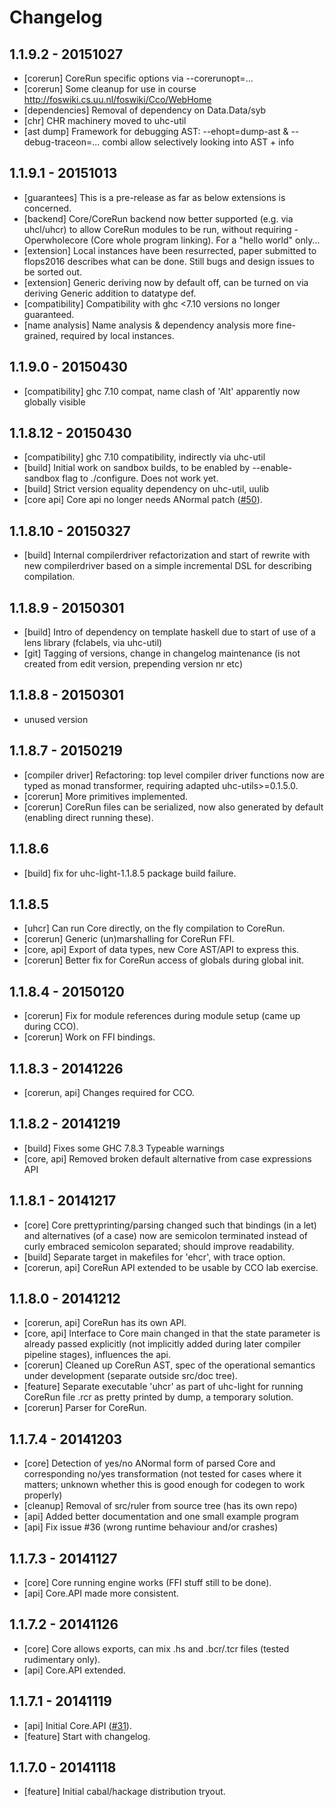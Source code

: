 # Changelog

## 1.1.9.2 - 20151027

- [corerun] CoreRun specific options via --corerunopt=...
- [corerun] Some cleanup for use in course http://foswiki.cs.uu.nl/foswiki/Cco/WebHome
- [dependencies] Removal of dependency on Data.Data/syb
- [chr] CHR machinery moved to uhc-util
- [ast dump] Framework for debugging AST: --ehopt=dump-ast & --debug-traceon=... combi allow selectively looking into AST + info

## 1.1.9.1 - 20151013

- [guarantees] This is a pre-release as far as below extensions is concerned.
- [backend] Core/CoreRun backend now better supported (e.g. via uhcl/uhcr) to allow CoreRun modules to be run, without requiring -Operwholecore (Core whole program linking). For a "hello world" only...
- [extension] Local instances have been resurrected, paper submitted to flops2016 describes what can be done. Still bugs and design issues to be sorted out.
- [extension] Generic deriving now by default off, can be turned on via deriving Generic addition to datatype def.
- [compatibility] Compatibility with ghc <7.10 versions no longer guaranteed.
- [name analysis] Name analysis & dependency analysis more fine-grained, required by local instances.

## 1.1.9.0 - 20150430

- [compatibility] ghc 7.10 compat, name clash of 'Alt' apparently now globally visible

## 1.1.8.12 - 20150430

- [compatibility] ghc 7.10 compatibility, indirectly via uhc-util
- [build] Initial work on sandbox builds, to be enabled by --enable-sandbox flag to ./configure. Does not work yet.
- [build] Strict version equality dependency on uhc-util, uulib
- [core api] Core api no longer needs ANormal patch ([#50](https://github.com/UU-ComputerScience/uhc/pull/50)).

## 1.1.8.10 - 20150327

- [build] Internal compilerdriver refactorization and start of rewrite with new compilerdriver based on a simple incremental DSL for describing compilation.

## 1.1.8.9 - 20150301

- [build] Intro of dependency on template haskell due to start of use of a lens library (fclabels, via uhc-util)
- [git] Tagging of versions, change in changelog maintenance (is not created from edit version, prepending version nr etc)

## 1.1.8.8 - 20150301

- unused version

## 1.1.8.7 - 20150219

- [compiler driver] Refactoring: top level compiler driver functions now are typed as monad transformer, requiring adapted uhc-utils>=0.1.5.0.
- [corerun] More primitives implemented.
- [corerun] CoreRun files can be serialized, now also generated by default (enabling direct running these).

## 1.1.8.6

- [build] fix for uhc-light-1.1.8.5 package build failure.

## 1.1.8.5

- [uhcr] Can run Core directly, on the fly compilation to CoreRun.
- [corerun] Generic (un)marshalling for CoreRun FFI.
- [core, api] Export of data types, new Core AST/API to express this.
- [corerun] Better fix for CoreRun access of globals during global init.

## 1.1.8.4 - 20150120

- [corerun] Fix for module references during module setup (came up during CCO).
- [corerun] Work on FFI bindings.

## 1.1.8.3 - 20141226

- [corerun, api] Changes required for CCO.

## 1.1.8.2 - 20141219

- [build] Fixes some GHC 7.8.3 Typeable warnings
- [core, api] Removed broken default alternative from case expressions API

## 1.1.8.1 - 20141217

- [core] Core prettyprinting/parsing changed such that bindings (in a let) and alternatives (of a case) now are semicolon terminated instead of curly embraced semicolon separated; should improve readability.
- [build] Separate target in makefiles for 'ehcr', with trace option.
- [corerun, api] CoreRun API extended to be usable by CCO lab exercise.

## 1.1.8.0 - 20141212

- [corerun, api] CoreRun has its own API.
- [core, api] Interface to Core main changed in that the state parameter is already passed explicitly (not implicitly added during later compiler pipeline stages), influences the api.
- [corerun] Cleaned up CoreRun AST, spec of the operational semantics under development (separate outside src/doc tree).
- [feature] Separate executable 'uhcr' as part of uhc-light for running CoreRun file .rcr as pretty printed by dump, a temporary solution.
- [corerun] Parser for CoreRun.

## 1.1.7.4 - 20141203

- [core] Detection of yes/no ANormal form of parsed Core and corresponding no/yes transformation (not tested for cases where it matters; unknown whether this is good enough for codegen to work properly)
- [cleanup] Removal of src/ruler from source tree (has its own repo)
- [api] Added better documentation and one small example program
- [api] Fix issue #36 (wrong runtime behaviour and/or crashes)

## 1.1.7.3 - 20141127

- [core] Core running engine works (FFI stuff still to be done).
- [api] Core.API made more consistent.

## 1.1.7.2 - 20141126

- [core] Core allows exports, can mix .hs and .bcr/.tcr files (tested rudimentary only).
- [api] Core.API extended.

## 1.1.7.1 - 20141119

- [api] Initial Core.API ([#31](https://github.com/UU-ComputerScience/uhc/pull/31)).
- [feature] Start with changelog.

## 1.1.7.0 - 20141118

- [feature] Initial cabal/hackage distribution tryout.
